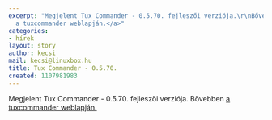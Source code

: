 ```yaml
---
excerpt: "Megjelent Tux Commander - 0.5.70. fejleszői verziója.\r\nBővebben <a href=\"http://tuxcmd.sourceforge.net/\">
  a tuxcommander weblapján.</a>"
categories:
- hírek
layout: story
author: kecsi
mail: kecsi@linuxbox.hu
title: Tux Commander - 0.5.70.
created: 1107981983
---
```

Megjelent Tux Commander - 0.5.70. fejleszői verziója.
Bővebben <a href="http://tuxcmd.sourceforge.net/"> a tuxcommander weblapján.</a>
